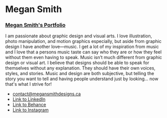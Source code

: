 # Megan Smith

### [Megan Smith's Portfolio](http://megansmithdesigns.ca/)

I am passionate about graphic design and visual arts. I love illustration, photo manipulation, and motion graphics especially, but aside from graphic design I have another love—music. I get a lot of my inspiration from music and I love that a persons music taste can say who they are or how they feel without them even having to speak.
Music isn’t much different from graphic design or visual art. I believe that designs should be able to speak for themselves without any explanation. They should have their own voices, styles, and stories. Music and design are both subjective, but telling the story you want to tell and having people understand just by looking... now that's what I strive for!
- [contact@megansmithdesigns.ca](mailto:contact@megansmithdesigns.ca)
- [Link to LinkedIn](https://www.linkedin.com/in/megan-smith-designer/)
- [Link to Behance](https://www.behance.net/smit17115c14/)
- [Link to Instagram](https://www.instagram.com/megan.designer/)
